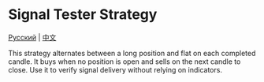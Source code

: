 # Signal Tester Strategy
[Русский](README_ru.md) | [中文](README_cn.md)

This strategy alternates between a long position and flat on each completed candle. It buys when no position is open and sells on the next candle to close. Use it to verify signal delivery without relying on indicators.

